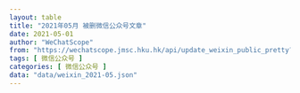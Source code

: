 ```yaml
---
layout: table
title: "2021年05月 被删微信公众号文章"
date: 2021-05-01
author: "WeChatScope"
from: "https://wechatscope.jmsc.hku.hk/api/update_weixin_public_pretty?days="
tags: [ 微信公众号 ]
categories: [ 微信公众号 ]
data: "data/weixin_2021-05.json"
---
```

